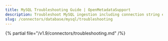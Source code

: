 ```yaml
---
title: MySQL Troubleshooting Guide | OpenMetadataSupport
description: Troubleshoot MySQL ingestion including connection string errors, access restrictions, and schema version conflicts.
slug: /connectors/database/mysql/troubleshooting
---
```


{% partial file="/v1.9/connectors/troubleshooting.md" /%}
